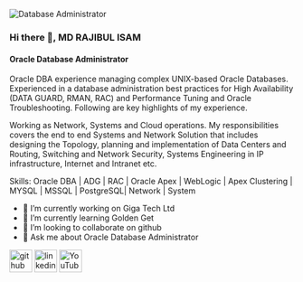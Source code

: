 ![Database Administrator ](https://media.licdn.com/dms/image/C4D16AQG0xMxeklctiA/profile-displaybackgroundimage-shrink_350_1400/0/1653232755332?e=1725494400&v=beta&t=GT8yOiG8sdLJKpHmfdvWzgmwtyKQWJw9Fby-osjJdio)

### Hi there 👋, MD RAJIBUL ISAM
#### Oracle Database Administrator 


Oracle DBA experience managing complex UNIX-based Oracle Databases. Experienced in a database administration best practices for High Availability (DATA GUARD, RMAN, RAC) and Performance Tuning and Oracle Troubleshooting. Following are key highlights of my experience.

Working as Network, Systems and Cloud operations. My responsibilities covers the end to end Systems and Network Solution that includes designing the Topology, planning and implementation of Data Centers and Routing, Switching and Network Security, Systems Engineering in IP infrastructure, Internet and Intranet etc. 

Skills: Oracle DBA | ADG | RAC | Oracle Apex | WebLogic | Apex Clustering | MYSQL | MSSQL | PostgreSQL| Network | System

- 🔭 I’m currently working on Giga Tech Ltd 
- 🌱 I’m currently learning Golden Get  
- 👯 I’m looking to collaborate on github 
- 💬 Ask me about Oracle Database Administrator  


[<img src='https://cdn.jsdelivr.net/npm/simple-icons@3.0.1/icons/github.svg' alt='github' height='40'>](https://github.com/rajibul2009)  [<img src='https://cdn.jsdelivr.net/npm/simple-icons@3.0.1/icons/linkedin.svg' alt='linkedin' height='40'>](https://www.linkedin.com/in/md-rajibul-islam-76280ba1/)  [<img src='https://cdn.jsdelivr.net/npm/simple-icons@3.0.1/icons/youtube.svg' alt='YouTube' height='40'>](https://www.youtube.com/channel/@itschoolbangla100)  

